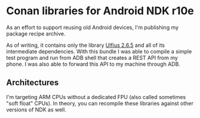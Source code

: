 # Conan libraries for Android NDK r10e

As an effort to support reusing old Android devices, I'm publishing my package recipe archive.

As of writing, it contains only the library [Ulfius 2.6.5](https://github.com/babelouest/ulfius) and all of its intermediate dependencies. With this bundle I was able to compile a simple test program and run from ADB shell that creates a REST API from my phone. I was also able to forward this API to my machine through ADB.

## Architectures

I'm targeting ARM CPUs without a dedicated FPU (also called sometimes "soft float" CPUs). In theory, you can recompile these libraries against other versions of NDK as well.

